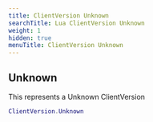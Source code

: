 ```yaml
---
title: ClientVersion Unknown
searchTitle: Lua ClientVersion Unknown
weight: 1
hidden: true
menuTitle: ClientVersion Unknown
---
```

## Unknown

This represents a Unknown ClientVersion
```lua
ClientVersion.Unknown
```